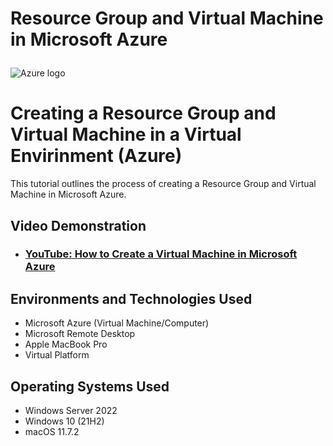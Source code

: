 # Resource Group and Virtual Machine in Microsoft Azure <p align="center">

<img src="Microsoft_Azure-Logo.wine.png" alt="Azure logo"/>

</p>

<h1>Creating a Resource Group and Virtual Machine in a Virtual Envirinment (Azure)</h1>
This tutorial outlines the process of creating a Resource Group and Virtual Machine in Microsoft Azure.<br />


<h2>Video Demonstration</h2>

- ### [YouTube: How to Create a Virtual Machine in Microsoft Azure](https://www.youtube.com)

<h2>Environments and Technologies Used</h2>

- Microsoft Azure (Virtual Machine/Computer)
- Microsoft Remote Desktop
- Apple MacBook Pro
- Virtual Platform


<h2>Operating Systems Used </h2>

- Windows Server 2022
- Windows 10 (21H2)
- macOS 11.7.2
